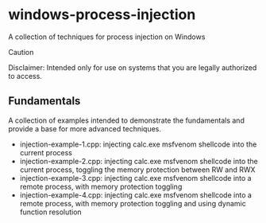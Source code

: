 # windows-process-injection
A collection of techniques for process injection on Windows
> [!CAUTION]
> Disclaimer: Intended only for use on systems that you are legally authorized to access.
## Fundamentals
A collection of examples intended to demonstrate the fundamentals and provide a base for more advanced techniques.  
* injection-example-1.cpp: injecting calc.exe msfvenom shellcode into the current process 
* injection-example-2.cpp: injecting calc.exe msfvenom shellcode into the current process, toggling the memory protection between RW and RWX
* injection-example-3.cpp: injecting calc.exe msfvenom shellcode into a remote process, with memory protection toggling
* injection-example-4.cpp: injecting calc.exe msfvenom shellcode into a remote process, with memory protection toggling and using dynamic function resolution
